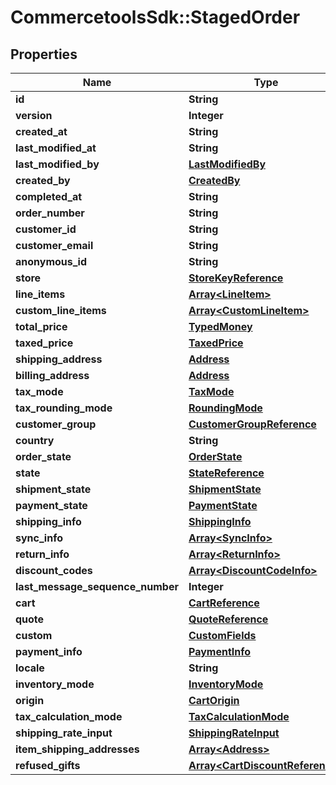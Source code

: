 # CommercetoolsSdk::StagedOrder

## Properties
Name | Type | Description | Notes
------------ | ------------- | ------------- | -------------
**id** | **String** |  | [optional] 
**version** | **Integer** |  | [optional] 
**created_at** | **String** |  | [optional] 
**last_modified_at** | **String** |  | [optional] 
**last_modified_by** | [**LastModifiedBy**](LastModifiedBy.md) |  | [optional] 
**created_by** | [**CreatedBy**](CreatedBy.md) |  | [optional] 
**completed_at** | **String** |  | [optional] 
**order_number** | **String** |  | [optional] 
**customer_id** | **String** |  | [optional] 
**customer_email** | **String** |  | [optional] 
**anonymous_id** | **String** |  | [optional] 
**store** | [**StoreKeyReference**](StoreKeyReference.md) |  | [optional] 
**line_items** | [**Array&lt;LineItem&gt;**](LineItem.md) |  | [optional] 
**custom_line_items** | [**Array&lt;CustomLineItem&gt;**](CustomLineItem.md) |  | [optional] 
**total_price** | [**TypedMoney**](TypedMoney.md) |  | [optional] 
**taxed_price** | [**TaxedPrice**](TaxedPrice.md) |  | [optional] 
**shipping_address** | [**Address**](Address.md) |  | [optional] 
**billing_address** | [**Address**](Address.md) |  | [optional] 
**tax_mode** | [**TaxMode**](TaxMode.md) |  | [optional] 
**tax_rounding_mode** | [**RoundingMode**](RoundingMode.md) |  | [optional] 
**customer_group** | [**CustomerGroupReference**](CustomerGroupReference.md) |  | [optional] 
**country** | **String** |  | [optional] 
**order_state** | [**OrderState**](OrderState.md) |  | [optional] 
**state** | [**StateReference**](StateReference.md) |  | [optional] 
**shipment_state** | [**ShipmentState**](ShipmentState.md) |  | [optional] 
**payment_state** | [**PaymentState**](PaymentState.md) |  | [optional] 
**shipping_info** | [**ShippingInfo**](ShippingInfo.md) |  | [optional] 
**sync_info** | [**Array&lt;SyncInfo&gt;**](SyncInfo.md) |  | [optional] 
**return_info** | [**Array&lt;ReturnInfo&gt;**](ReturnInfo.md) |  | [optional] 
**discount_codes** | [**Array&lt;DiscountCodeInfo&gt;**](DiscountCodeInfo.md) |  | [optional] 
**last_message_sequence_number** | **Integer** |  | [optional] 
**cart** | [**CartReference**](CartReference.md) |  | [optional] 
**quote** | [**QuoteReference**](QuoteReference.md) |  | [optional] 
**custom** | [**CustomFields**](CustomFields.md) |  | [optional] 
**payment_info** | [**PaymentInfo**](PaymentInfo.md) |  | [optional] 
**locale** | **String** |  | [optional] 
**inventory_mode** | [**InventoryMode**](InventoryMode.md) |  | [optional] 
**origin** | [**CartOrigin**](CartOrigin.md) |  | [optional] 
**tax_calculation_mode** | [**TaxCalculationMode**](TaxCalculationMode.md) |  | [optional] 
**shipping_rate_input** | [**ShippingRateInput**](ShippingRateInput.md) |  | [optional] 
**item_shipping_addresses** | [**Array&lt;Address&gt;**](Address.md) |  | [optional] 
**refused_gifts** | [**Array&lt;CartDiscountReference&gt;**](CartDiscountReference.md) |  | [optional] 

